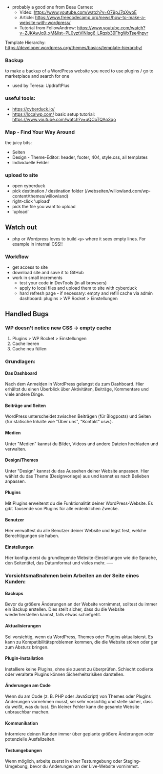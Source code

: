 - probably a good one from Beau Carnes: 
  - Video: https://www.youtube.com/watch?v=O79pJ7qXwoE
  - Article: https://www.freecodecamp.org/news/how-to-make-a-website-with-wordpress/
  - Tutorial from FollowAndrew: https://www.youtube.com/watch?v=ZJKAwJq9_xM&list=PL0yztVlNIsg6-LRqxb39FhgWxTse4hpvr

Template Hierarchy: https://developer.wordpress.org/themes/basics/template-hierarchy/

### Backup 
to make a backup of a WordPress website you need to use plugins / go to marketplace and search for one
- used by Teresa: UpdraftPlus

### useful tools: 
- https://cyberduck.io/
- https://localwp.com/
  basic setup tutorial: https://www.youtube.com/watch?v=uQCoTQAo3qo

### Map - Find Your Way Around
the juicy bits:
- Seiten
- Design - Theme-Editor: header, footer, 404, style.css, all templates
- Individuelle Felder

### upload to site
- open cyberduck
- pick destination / destination folder (/webseiten/willowland.com/wp-content/themes/willowland)
- right-click 'upload'
- pick the file you want to upload
- 'upload'


## Watch out
- php or Wordpress loves to build `<p>` where it sees empty lines. For example in internal CSS!!

### Workflow
- get access to site
- download site and save it to GitHub
- work in small increments
  - test your code in DevTools (in all browsers)
  - apply to local files and upload them to site with cyberduck
  - hard refresh page - if necessary: empty and refill cache via admin dashboard: plugins > WP Rocket > Einstellungen


## Handled Bugs

### WP doesn't notice new CSS -> empty cache
1. Plugins > WP Rocket > Einstellungen
2. Cache leeren
3. Cache neu füllen



### Grundlagen:

#### Das Dashboard
Nach dem Anmelden in WordPress gelangst du zum Dashboard. Hier erhältst du einen Überblick über Aktivitäten, Beiträge, Kommentare und viele andere Dinge.

#### Beiträge und Seiten
WordPress unterscheidet zwischen Beiträgen (für Blogposts) und Seiten (für statische Inhalte wie "Über uns", "Kontakt" usw.).

#### Medien
Unter "Medien" kannst du Bilder, Videos und andere Dateien hochladen und verwalten.

#### Design/Themes
Unter "Design" kannst du das Aussehen deiner Website anpassen. Hier wählst du das Theme (Designvorlage) aus und kannst es nach Belieben anpassen.

#### Plugins
Mit Plugins erweiterst du die Funktionalität deiner WordPress-Website. Es gibt Tausende von Plugins für alle erdenklichen Zwecke.

#### Benutzer
Hier verwaltest du alle Benutzer deiner Website und legst fest, welche Berechtigungen sie haben.

#### Einstellungen
Hier konfigurierst du grundlegende Website-Einstellungen wie die Sprache, den Seitentitel, das Datumformat und vieles mehr.
–––

### Vorsichtsmaßnahmen beim Arbeiten an der Seite eines Kunden:

#### Backups
Bevor du größere Änderungen an der Website vornimmst, solltest du immer ein Backup erstellen. Dies stellt sicher, dass du die Website wiederherstellen kannst, falls etwas schiefgeht.

#### Aktualisierungen
Sei vorsichtig, wenn du WordPress, Themes oder Plugins aktualisierst. Es kann zu Kompatibilitätsproblemen kommen, die die Website stören oder gar zum Absturz bringen.

#### Plugin-Installation
Installiere keine Plugins, ohne sie zuerst zu überprüfen. Schlecht codierte oder veraltete Plugins können Sicherheitsrisiken darstellen.

#### Änderungen am Code
Wenn du am Code (z. B. PHP oder JavaScript) von Themes oder Plugins Änderungen vornehmen musst, sei sehr vorsichtig und stelle sicher, dass du weißt, was du tust. Ein kleiner Fehler kann die gesamte Website unbrauchbar machen.

#### Kommunikation
Informiere deinen Kunden immer über geplante größere Änderungen oder potenzielle Ausfallzeiten.

#### Testumgebungen
Wenn möglich, arbeite zuerst in einer Testumgebung oder Staging-Umgebung, bevor du Änderungen an der Live-Website vornimmst.

